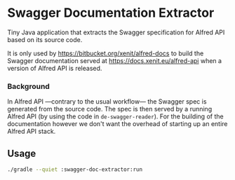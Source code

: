 # Swagger Documentation Extractor
Tiny Java application that extracts the Swagger specification for
Alfred API based on its source code.

It is only used by https://bitbucket.org/xenit/alfred-docs to build the
Swagger documentation served at https://docs.xenit.eu/alfred-api when a
version of Alfred API is released.


### Background
In Alfred API —contrary to the usual workflow— the Swagger spec is generated
from the source code. The spec is then served by a running Alfred API (by
using the code in `de-swagger-reader`). For the building of the documentation
however we don't want the overhead of starting up an entire Alfred API stack.

## Usage
```bash
./gradle --quiet :swagger-doc-extractor:run
```